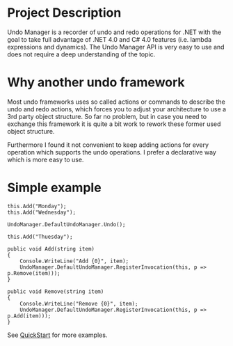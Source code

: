 # Project Description
Undo Manager is a recorder of undo and redo operations for .NET with the goal to take full advantage of .NET 4.0 and C# 4.0 features (i.e. lambda expressions and dynamics). The Undo Manager API is very easy to use and does not require a deep understanding of the topic.

# Why another undo framework
Most undo frameworks uses so called actions or commands to describe the undo and redo actions, which forces you to adjust your architecture to use a 3rd party object structure. So far no problem, but in case you need to exchange this framework it is quite a bit work to rework these former used object structure.

Furthermore I found it not convenient to keep adding actions for every operation which supports the undo operations. I prefer a declarative way which is more easy to use.

# Simple example
```
this.Add("Monday");
this.Add("Wednesday");

UndoManager.DefaultUndoManager.Undo();

this.Add("Thuesday");

public void Add(string item)
{
    Console.WriteLine("Add {0}", item);
    UndoManager.DefaultUndoManager.RegisterInvocation(this, p => p.Remove(item)));
}

public void Remove(string item)
{
    Console.WriteLine("Remove {0}", item);
    UndoManager.DefaultUndoManager.RegisterInvocation(this, p => p.Add(item)));
}
```
See [QuickStart](https://github.com/lehmamic/undo-manager/wiki/Quickstart) for more examples.
